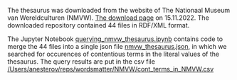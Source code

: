 The thesaurus was downloaded from the website of The Nationaal Museum van Wereldculturen (NMVW).
[The download page](https://collectie.wereldculturen.nl/thesaurus) on 15.11.2022.
The downloaded repository contained 44 files in RDF/XML format.

The Jupyter Notebook [querying_nmvw_thesaurus.ipynb](https://github.com/cultural-ai/wordsmatter/blob/main/NMVW/querying_nmvw_thesaurus.ipynb) contains code to merge the 44 files into a single json file [nmvw_thesaurus.json](), in which we searched for occurences of contentious terms in the literal values of the thesaurus.
The query results are put in the csv file [/Users/anesterov/reps/wordsmatter/NMVW/cont_terms_in_NMVW.csv](https://github.com/cultural-ai/wordsmatter/blob/main/NMVW/cont_terms_in_NMVW.csv)

